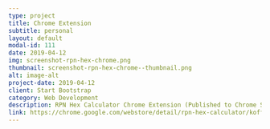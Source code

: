 ```yaml
---
type: project
title: Chrome Extension
subtitle: personal
layout: default
modal-id: 111
date: 2019-04-12
img: screenshot-rpn-hex-chrome.png
thumbnail: screenshot-rpn-hex-chrome--thumbnail.png
alt: image-alt
project-date: 2019-04-12
client: Start Bootstrap
category: Web Development
description: RPN Hex Calculator Chrome Extension (Published to Chrome Store)
link: https://chrome.google.com/webstore/detail/rpn-hex-calculator/koffmhlebmnnlgdlgfkpiglpfgjlkcmc
---
```

